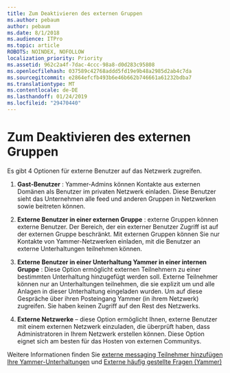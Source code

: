```yaml
---
title: Zum Deaktivieren des externen Gruppen
ms.author: pebaum
author: pebaum
ms.date: 8/1/2018
ms.audience: ITPro
ms.topic: article
ROBOTS: NOINDEX, NOFOLLOW
localization_priority: Priority
ms.assetid: 962c2a4f-7dac-4ccc-98a8-d0d283c95808
ms.openlocfilehash: 037589c42768addd5fd19e9b48a2985d2ab4c7da
ms.sourcegitcommit: e2864efcfb493b6e46b662b746661a61232bdba7
ms.translationtype: MT
ms.contentlocale: de-DE
ms.lasthandoff: 01/24/2019
ms.locfileid: "29470440"
---
```

# <a name="how-to-disable-external-groups"></a>Zum Deaktivieren des externen Gruppen

Es gibt 4 Optionen für externe Benutzer auf das Netzwerk zugreifen.
  
1. **Gast-Benutzer** : Yammer-Admins können Kontakte aus externen Domänen als Benutzer im privaten Netzwerk einladen. Diese Benutzer sieht das Unternehmen alle feed und anderen Gruppen in Netzwerken sowie beitreten können. 
    
2. **Externe Benutzer in einer externen Gruppe** : externe Gruppen können externe Benutzer. Der Bereich, der ein externer Benutzer Zugriff ist auf der externen Gruppe beschränkt. Mit externen Gruppen können Sie nur Kontakte von Yammer-Netzwerken einladen, mit die Benutzer an externe Unterhaltungen teilnehmen können. 
    
3. **Externe Benutzer in einer Unterhaltung Yammer in einer internen Gruppe** : Diese Option ermöglicht externen Teilnehmern zu einer bestimmten Unterhaltung hinzugefügt werden soll. Externe Teilnehmer können nur an Unterhaltungen teilnehmen, die sie explizit um und alle Anlagen in dieser Unterhaltung eingeladen wurden. Um auf diese Gespräche über ihren Posteingang Yammer (in ihrem Netzwerk) zugreifen. Sie haben keinen Zugriff auf den Rest des Netzwerks. 
    
4. **Externe Netzwerke** – diese Option ermöglicht Ihnen, externe Benutzer mit einem externen Netzwerk einzuladen, die überprüft haben, dass Administratoren in Ihrem Netzwerk erstellen können. Diese Option eignet sich am besten für das Hosten von externen Communitys. 
    
Weitere Informationen finden Sie [externe messaging Teilnehmer hinzufügen Ihre Yammer-Unterhaltungen](https://support.office.com/en-us/article/add-external-messaging-participants-to-your-yammer-conversations-423653bb-86b2-4eac-9d7e-dca121f7c16c?ui=en-US&amp;rs=en-US&amp;ad=US) und [Externe häufig gestellte Fragen (Yammer)](https://support.office.com/en-us/article/External-messaging-FAQ-Yammer-35b59d6c-bb1c-4541-bf19-9f67d2f2b199)
  

